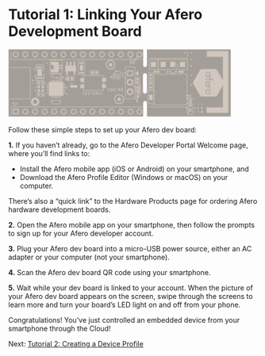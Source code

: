 # Tutorial 1: Linking Your Afero Development Board

![Modulo](img/OOBEMod_fr_board.png)

Follow these simple steps to set up your Afero dev board:

**1.** If you haven’t already, go to the Afero Developer Portal Welcome page, where you’ll find links to:

 - Install the Afero mobile app (iOS or Android) on your smartphone, and
 - Download the Afero Profile Editor (Windows or macOS) on your computer.

There’s also a “quick link” to the Hardware Products page for ordering Afero hardware development boards.

**2.** Open the Afero mobile app on your smartphone, then follow the prompts to sign up for your Afero developer account.

**3.** Plug your Afero dev board into a micro-USB power source, either an AC adapter or your computer (not your smartphone).

**4.** Scan the Afero dev board QR code using your smartphone.

**5.** Wait while your dev board is linked to your account. When the picture of your Afero dev board appears on the screen, swipe through the screens to learn more and turn your board’s LED light on and off from your phone.

Congratulations! You’ve just controlled an embedded device from your smartphone through the Cloud!

 Next: [Tutorial 2: Creating a Device Profile](../Lesson2)